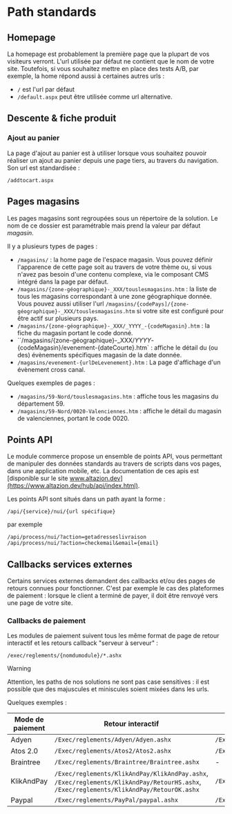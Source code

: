 # Path standards



## Homepage

La homepage est probablement la première page que la plupart de vos visiteurs verront. L'url utilisée par défaut ne contient que le nom de votre site. Toutefois, si vous souhaitez mettre en place des tests A/B, par exemple, la home répond aussi à certaines autres urls :

* `/` est l'url par défaut
* `/default.aspx` peut être utilisée comme url alternative.

## Descente & fiche produit

### Ajout au panier

La page d'ajout au panier est à utiliser lorsque vous souhaitez pouvoir réaliser un ajout au panier depuis une page tiers, au travers du navigation. Son url est standardisée :

`/addtocart.aspx`

## Pages magasins

Les pages magasins sont regroupées sous un répertoire de la solution. Le nom de ce dossier est paramétrable mais prend la valeur par défaut _magasin_.

Il y a plusieurs types de pages :

* `/magasins/` : la home page de l'espace magasin. Vous pouvez définir l'apparence de cette page soit au travers de votre thème ou, si vous n'avez pas besoin d'une contenu complexe, via le composant CMS intégré dans la page par défaut.
* `/magasins/{zone-géographique}-_XXX/touslesmagasins.htm` : la liste de tous les magasins correspondant à une zone géographique donnée. Vous pouvez aussi utiliser l'url `/magasins/{codePays]/{zone-géographique}-_XXX/touslesmagasins.htm` si votre site est configuré pour être actif sur plusieurs pays.
* `/magasins/{zone-géographique}-_XXX/_YYYY_-{codeMagasin}.htm` : la fiche du magasin portant le code donné.
* ``/magasins/{zone-géographique}-_XXX/_YYYY_-{codeMagasin}/evenement-{dateCourte}.htm` : affiche le détail du (ou des) évènements spécifiques magasin de la date donnée.
* `/magasins/evenement-{urlDeLevenement}.htm` : La page d'affichage d'un évènement cross canal.

Quelques exemples de pages :

* `/magasins/59-Nord/touslesmagasins.htm` : affiche tous les magasins du département 59.
* `/magasins/59-Nord/0020-Valenciennes.htm` : affiche le détail du magasin de valenciennes, portant le code 0020.

## Points API

Le module commerce propose un ensemble de points API, vous permettant de manipuler des données standards au travers de scripts dans vos pages, dans une application mobile, etc. La documentation de ces apis est [disponible sur le site www.altazion.dev](https://www.altazion.dev/hub/api/index.html).

Les points API sont situés dans un path ayant la forme :

    /api/{service}/nui/{url spécifique}

par exemple

    /api/process/nui/?action=getadresseslivraison
    /api/process/nui/?action=checkemail&email={email}

## Callbacks services externes

Certains services externes demandent des callbacks et/ou des pages de retours connues pour fonctionner. C'est par exemple le cas des plateformes de paiement : lorsque le client a terminé de payer, il doit être renvoyé vers une page de votre site.

### Callbacks de paiement

Les modules de paiement suivent tous les même format de page de retour interactif et les retours callback "serveur à serveur" :

    /exec/reglements/{nomdumodule}/*.ashx

> [!WARNING]
> Attention, les paths de nos solutions ne sont pas case sensitives : il est possible que des majuscules et miniscules soient mixées dans les urls.

Quelques exemples :

|Mode de paiement|Retour interactif|Callback serveur|
|---|---|---|
|Adyen|`/Exec/reglements/Adyen/Adyen.ashx`|`/Exec/reglements/Adyen/AdyenAutoResponse.ashx`|
|Atos 2.0|`/Exec/reglements/Atos2/Atos2.ashx`|`/Exec/reglements/Atos2/Atos2AutoResponse.ashx`|
|Braintree|`/Exec/reglements/Braintree/Braintree.ashx`|-
|KlikAndPay|`/Exec/reglements/KlikAndPay/KlikAndPay.ashx`, `/Exec/reglements/KlikAndPay/RetourHS.ashx`, `/Exec/reglements/KlikAndPay/RetourOK.ashx`|`/Exec/reglements/KlikAndPay/RetourDynamique.ashx`|
|Paypal|`/Exec/reglements/PayPal/paypal.ashx`|`/Exec/reglements/PayPal/ipn.ashx`|

